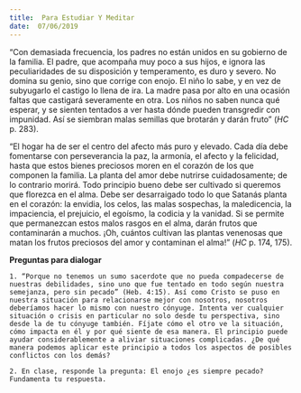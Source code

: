 ```yaml
---
title:  Para Estudiar Y Meditar
date:  07/06/2019
---
```


“Con demasiada frecuencia, los padres no están unidos en su gobierno de la familia. El padre, que acompaña muy poco a sus hijos, e ignora las peculiaridades de su disposición y temperamento, es duro y severo. No domina su genio, sino que corrige con enojo. El niño lo sabe, y en vez de subyugarlo el castigo lo llena de ira. La madre pasa por alto en una ocasión faltas que castigará severamente en otra. Los niños no saben nunca qué esperar, y se sienten tentados a ver hasta dónde pueden transgredir con impunidad. Así se siembran malas semillas que brotarán y darán fruto” (_HC_ p. 283).

“El hogar ha de ser el centro del afecto más puro y elevado. Cada día debe fomentarse con perseverancia la paz, la armonía, el afecto y la felicidad, hasta que estos bienes preciosos moren en el corazón de los que componen la familia. La planta del amor debe nutrirse cuidadosamente; de lo contrario morirá. Todo principio bueno debe ser cultivado si queremos que florezca en el alma. Debe ser desarraigado todo lo que Satanás planta en el corazón: la envidia, los celos, las malas sospechas, la maledicencia, la impaciencia, el prejuicio, el egoísmo, la codicia y la vanidad. Si se permite que permanezcan estos malos rasgos en el alma, darán frutos que contaminarán a muchos. ¡Oh, cuántos cultivan las plantas venenosas que matan los frutos preciosos del amor y contaminan el alma!” (_HC_ p. 174, 175).

**Preguntas para dialogar**

`1. “Porque no tenemos un sumo sacerdote que no pueda compadecerse de nuestras debilidades, sino uno que fue tentado en todo según nuestra semejanza, pero sin pecado” (Heb. 4:15). Así como Cristo se puso en nuestra situación para relacionarse mejor con nosotros, nosotros deberíamos hacer lo mismo con nuestro cónyuge. Intenta ver cualquier situación o crisis en particular no solo desde tu perspectiva, sino desde la de tu cónyuge también. Fíjate cómo el otro ve la situación, cómo impacta en él y por qué siente de esa manera. El principio puede ayudar considerablemente a aliviar situaciones complicadas. ¿De qué manera podemos aplicar este principio a todos los aspectos de posibles conflictos con los demás?`

`2. En clase, responde la pregunta: El enojo ¿es siempre pecado? Fundamenta tu respuesta.`